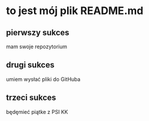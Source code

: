 # to jest mój plik README.md
## pierwszy sukces
mam swoje repozytorium
## drugi sukces
umiem wysłać pliki do GitHuba
## trzeci sukces
będęmieć piątke z PSI
KK